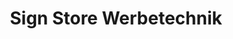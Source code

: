 ---
title: "Sign Store Werbetechnik"
url: /schneverdingen/sign-store-werbetechnik/
shop: Schreibwaren
---